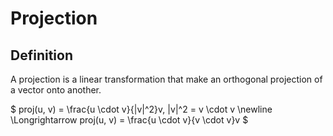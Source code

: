 # Projection

## Definition

A projection is a linear transformation that make an orthogonal projection of a vector onto another.

$
proj(u, v) = \frac{u \cdot v}{\|v\|^2}v, \|v\|^2 = v \cdot v \newline
\Longrightarrow proj(u, v) = \frac{u \cdot v}{v \cdot v}v
$
